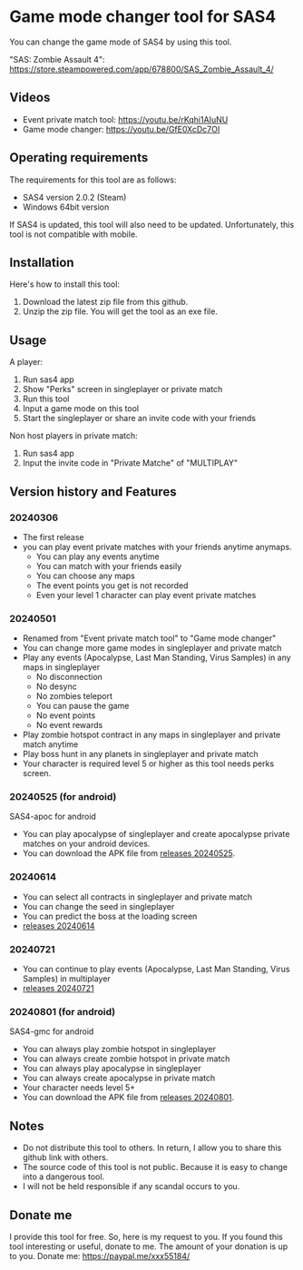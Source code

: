 # Game mode changer tool for SAS4
You can change the game mode of SAS4 by using this tool.

"SAS: Zombie Assault 4": https://store.steampowered.com/app/678800/SAS_Zombie_Assault_4/

## Videos
* Event private match tool: https://youtu.be/rKqhi1AIuNU
* Game mode changer: https://youtu.be/GfE0XcDc7OI

## Operating requirements
The requirements for this tool are as follows:
* SAS4 version 2.0.2 (Steam)
* Windows 64bit version

If SAS4 is updated, this tool will also need to be updated.
Unfortunately, this tool is not compatible with mobile. 

## Installation
Here's how to install this tool:
1. Download the latest zip file from this github.
2. Unzip the zip file. You will get the tool as an exe file.

## Usage
A player:
1. Run sas4 app
2. Show "Perks" screen in singleplayer or private match
3. Run this tool
4. Input a game mode on this tool
5. Start the singleplayer or share an invite code with your friends

Non host players in private match:
1. Run sas4 app
2. Input the invite code in "Private Matche" of "MULTIPLAY"

## Version history and Features
### 20240306
* The first release
* you can play event private matches with your friends anytime anymaps.
  * You can play any events anytime
  * You can match with your friends easily
  * You can choose any maps
  * The event points you get is not recorded
  * Even your level 1 character can play event private matches

### 20240501
* Renamed from "Event private match tool" to "Game mode changer"
* You can change more game modes in singleplayer and private match
* Play any events (Apocalypse, Last Man Standing, Virus Samples) in any maps in singleplayer 
  * No disconnection
  * No desync
  * No zombies teleport
  * You can pause the game
  * No event points
  * No event rewards
* Play zombie hotspot contract in any maps in singleplayer and private match anytime
* Play boss hunt in any planets in singleplayer and private match
* Your character is required level 5 or higher as this tool needs perks screen.

### 20240525 (for android)
SAS4-apoc for android
* You can play apocalypse of singleplayer and create apocalypse private matches on your android devices.
* You can download the APK file from [releases 20240525](https://github.com/xxx5585/game-mode-changer-sas4/releases/tag/20240525).

### 20240614
* You can select all contracts in singleplayer and private match
* You can change the seed in singleplayer
* You can predict the boss at the loading screen
* [releases 20240614](https://github.com/xxx5585/game-mode-changer-sas4/releases/tag/20240614)


### 20240721
* You can continue to play events (Apocalypse, Last Man Standing, Virus Samples) in multiplayer
* [releases 20240721](https://github.com/xxx5585/game-mode-changer-sas4/releases/tag/20240721)

### 20240801 (for android)
SAS4-gmc for android
* You can always play zombie hotspot in singleplayer
* You can always create zombie hotspot in private match
* You can always play apocalypse in singleplayer
* You can always create apocalypse in private match
* Your character needs level 5+
* You can download the APK file from [releases 20240801](https://github.com/xxx5585/game-mode-changer-sas4/releases/tag/20240801).


## Notes
* Do not distribute this tool to others. In return, I allow you to share this github link with others.
* The source code of this tool is not public. Because it is easy to change into a dangerous tool.
* I will not be held responsible if any scandal occurs to you.

## Donate me
I provide this tool for free.
So, here is my request to you.
If you found this tool interesting or useful, donate to me.
The amount of your donation is up to you.
Donate me: https://paypal.me/xxx55184/



